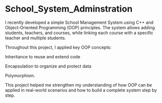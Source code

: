 # School_System_Adminstration
I recently developed a simple School Management System using C++ and Object-Oriented Programming (OOP) principles.
The system allows adding students, teachers, and courses, while linking each course with a specific teacher and multiple students.

Throughout this project, I applied key OOP concepts:

Inheritance to reuse and extend code

Encapsulation to organize and protect data

Polymorphism.

This project helped me strengthen my understanding of how OOP can be applied in real-world scenarios and how to build a complete system step by step.

